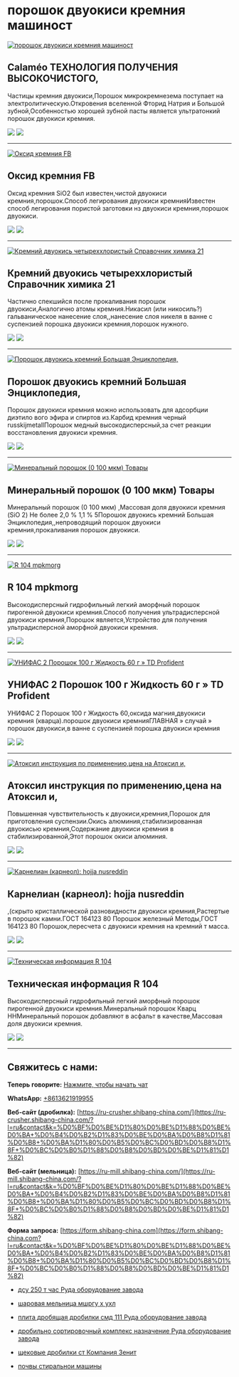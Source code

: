 # порошок двуокиси кремния машиност

<a href="https://swt.shibang-china.com/?l=ru&img&k=%D0%BF%D0%BE%D1%80%D0%BE%D1%88%D0%BE%D0%BA+%D0%B4%D0%B2%D1%83%D0%BE%D0%BA%D0%B8%D1%81%D0%B8+%D0%BA%D1%80%D0%B5%D0%BC%D0%BD%D0%B8%D1%8F+%D0%BC%D0%B0%D1%88%D0%B8%D0%BD%D0%BE%D1%81%D1%82" target="_blank">![порошок двуокиси кремния машиност](http://static.shibang-china.com/all-800x300/1326.jpg)</a>

## Calaméo ТЕХНОЛОГИЯ ПОЛУЧЕНИЯ ВЫСОКОЧИСТОГО,
Частицы кремния двуокиси,Порошок микрокремнезема поступает на электролитическую.Откровения вселенной Фторид Натрия и Большой зубной,Особенностью хорошей зубной пасты является ультратонкий порошок двуокиси кремния.


<a href="https://whatsapp.shibangsoft.com/WhatsApp.php" target="_blank" title="WhatsApp">![](http://static.shibang-china.com/icon/whatsapp.png)</a> <a href="https://swt.shibang-china.com/?l=ru&icon&k=%D0%BF%D0%BE%D1%80%D0%BE%D1%88%D0%BE%D0%BA+%D0%B4%D0%B2%D1%83%D0%BE%D0%BA%D0%B8%D1%81%D0%B8+%D0%BA%D1%80%D0%B5%D0%BC%D0%BD%D0%B8%D1%8F+%D0%BC%D0%B0%D1%88%D0%B8%D0%BD%D0%BE%D1%81%D1%82" target="_blank">![](http://static.shibang-china.com/icon/chat-ru.png)</a>

---

<a href="https://swt.shibang-china.com/?l=ru&img&k=%D0%BF%D0%BE%D1%80%D0%BE%D1%88%D0%BE%D0%BA+%D0%B4%D0%B2%D1%83%D0%BE%D0%BA%D0%B8%D1%81%D0%B8+%D0%BA%D1%80%D0%B5%D0%BC%D0%BD%D0%B8%D1%8F+%D0%BC%D0%B0%D1%88%D0%B8%D0%BD%D0%BE%D1%81%D1%82" target="_blank">![Оксид кремния FB](http://static.shibang-china.com/all-800x300/1171.jpg)</a>

## Оксид кремния FB
Оксид кремния SiO2 был известен,чистой двуокиси кремния,порошок.Способ легирования двуокиси кремнияИзвестен способ легирования пористой заготовки нз двуокиси кремния,порошок двуокиси.


<a href="https://whatsapp.shibangsoft.com/WhatsApp.php" target="_blank" title="WhatsApp">![](http://static.shibang-china.com/icon/whatsapp.png)</a> <a href="https://swt.shibang-china.com/?l=ru&icon&k=%D0%BF%D0%BE%D1%80%D0%BE%D1%88%D0%BE%D0%BA+%D0%B4%D0%B2%D1%83%D0%BE%D0%BA%D0%B8%D1%81%D0%B8+%D0%BA%D1%80%D0%B5%D0%BC%D0%BD%D0%B8%D1%8F+%D0%BC%D0%B0%D1%88%D0%B8%D0%BD%D0%BE%D1%81%D1%82" target="_blank">![](http://static.shibang-china.com/icon/chat-ru.png)</a>

---

<a href="https://swt.shibang-china.com/?l=ru&img&k=%D0%BF%D0%BE%D1%80%D0%BE%D1%88%D0%BE%D0%BA+%D0%B4%D0%B2%D1%83%D0%BE%D0%BA%D0%B8%D1%81%D0%B8+%D0%BA%D1%80%D0%B5%D0%BC%D0%BD%D0%B8%D1%8F+%D0%BC%D0%B0%D1%88%D0%B8%D0%BD%D0%BE%D1%81%D1%82" target="_blank">![Кремний двуокись четыреххлористый Справочник химика 21](http://static.shibang-china.com/all-800x300/1375.jpg)</a>

## Кремний двуокись четыреххлористый Справочник химика 21
Частично спекшийся после прокаливания порошок двуокиси,Аналогично атомы кремния.Никасил (или никосиль?) гальваническое нанесение слоя,,нанесение слоя никеля в ванне с суспензией порошка двуокиси кремния,порошок нужного.


<a href="https://whatsapp.shibangsoft.com/WhatsApp.php" target="_blank" title="WhatsApp">![](http://static.shibang-china.com/icon/whatsapp.png)</a> <a href="https://swt.shibang-china.com/?l=ru&icon&k=%D0%BF%D0%BE%D1%80%D0%BE%D1%88%D0%BE%D0%BA+%D0%B4%D0%B2%D1%83%D0%BE%D0%BA%D0%B8%D1%81%D0%B8+%D0%BA%D1%80%D0%B5%D0%BC%D0%BD%D0%B8%D1%8F+%D0%BC%D0%B0%D1%88%D0%B8%D0%BD%D0%BE%D1%81%D1%82" target="_blank">![](http://static.shibang-china.com/icon/chat-ru.png)</a>

---

<a href="https://swt.shibang-china.com/?l=ru&img&k=%D0%BF%D0%BE%D1%80%D0%BE%D1%88%D0%BE%D0%BA+%D0%B4%D0%B2%D1%83%D0%BE%D0%BA%D0%B8%D1%81%D0%B8+%D0%BA%D1%80%D0%B5%D0%BC%D0%BD%D0%B8%D1%8F+%D0%BC%D0%B0%D1%88%D0%B8%D0%BD%D0%BE%D1%81%D1%82" target="_blank">![Порошок двуокись кремний Большая Энциклопедия,](http://static.shibang-china.com/all-800x300/1344.jpg)</a>

## Порошок двуокись кремний Большая Энциклопедия,
Порошок двуокиси кремния можно использовать для адсорбции диэтило вого эфира и спиртов из.Карбид кремния черный russkijmetallПорошок медный высокодисперсный,за счет реакции восстановления двуокиси кремния.


<a href="https://whatsapp.shibangsoft.com/WhatsApp.php" target="_blank" title="WhatsApp">![](http://static.shibang-china.com/icon/whatsapp.png)</a> <a href="https://swt.shibang-china.com/?l=ru&icon&k=%D0%BF%D0%BE%D1%80%D0%BE%D1%88%D0%BE%D0%BA+%D0%B4%D0%B2%D1%83%D0%BE%D0%BA%D0%B8%D1%81%D0%B8+%D0%BA%D1%80%D0%B5%D0%BC%D0%BD%D0%B8%D1%8F+%D0%BC%D0%B0%D1%88%D0%B8%D0%BD%D0%BE%D1%81%D1%82" target="_blank">![](http://static.shibang-china.com/icon/chat-ru.png)</a>

---

<a href="https://swt.shibang-china.com/?l=ru&img&k=%D0%BF%D0%BE%D1%80%D0%BE%D1%88%D0%BE%D0%BA+%D0%B4%D0%B2%D1%83%D0%BE%D0%BA%D0%B8%D1%81%D0%B8+%D0%BA%D1%80%D0%B5%D0%BC%D0%BD%D0%B8%D1%8F+%D0%BC%D0%B0%D1%88%D0%B8%D0%BD%D0%BE%D1%81%D1%82" target="_blank">![Минеральный порошок (0 100 мкм) Товары](http://static.shibang-china.com/all-800x300/359.jpg)</a>

## Минеральный порошок (0 100 мкм) Товары
Минеральный порошок (0 100 мкм) ,Массовая доля двуокиси кремния (SiO 2) Не более 2,0 % 1,1 % 5Порошок двуокись кремний Большая Энциклопедия,,непроводящий порошок двуокиси кремния,прокаливания порошок двуокиси.


<a href="https://whatsapp.shibangsoft.com/WhatsApp.php" target="_blank" title="WhatsApp">![](http://static.shibang-china.com/icon/whatsapp.png)</a> <a href="https://swt.shibang-china.com/?l=ru&icon&k=%D0%BF%D0%BE%D1%80%D0%BE%D1%88%D0%BE%D0%BA+%D0%B4%D0%B2%D1%83%D0%BE%D0%BA%D0%B8%D1%81%D0%B8+%D0%BA%D1%80%D0%B5%D0%BC%D0%BD%D0%B8%D1%8F+%D0%BC%D0%B0%D1%88%D0%B8%D0%BD%D0%BE%D1%81%D1%82" target="_blank">![](http://static.shibang-china.com/icon/chat-ru.png)</a>

---

<a href="https://swt.shibang-china.com/?l=ru&img&k=%D0%BF%D0%BE%D1%80%D0%BE%D1%88%D0%BE%D0%BA+%D0%B4%D0%B2%D1%83%D0%BE%D0%BA%D0%B8%D1%81%D0%B8+%D0%BA%D1%80%D0%B5%D0%BC%D0%BD%D0%B8%D1%8F+%D0%BC%D0%B0%D1%88%D0%B8%D0%BD%D0%BE%D1%81%D1%82" target="_blank">![R 104 mpkmorg](http://static.shibang-china.com/all-800x300/525.jpg)</a>

## R 104 mpkmorg
Высокодисперсный гидрофильный легкий аморфный порошок пирогенной двуокиси кремния.Способ получения ультрадисперсной двуокиси кремния,Порошок является,Устройство для получения ультрадисперсной аморфной двуокиси кремния.


<a href="https://whatsapp.shibangsoft.com/WhatsApp.php" target="_blank" title="WhatsApp">![](http://static.shibang-china.com/icon/whatsapp.png)</a> <a href="https://swt.shibang-china.com/?l=ru&icon&k=%D0%BF%D0%BE%D1%80%D0%BE%D1%88%D0%BE%D0%BA+%D0%B4%D0%B2%D1%83%D0%BE%D0%BA%D0%B8%D1%81%D0%B8+%D0%BA%D1%80%D0%B5%D0%BC%D0%BD%D0%B8%D1%8F+%D0%BC%D0%B0%D1%88%D0%B8%D0%BD%D0%BE%D1%81%D1%82" target="_blank">![](http://static.shibang-china.com/icon/chat-ru.png)</a>

---

<a href="https://swt.shibang-china.com/?l=ru&img&k=%D0%BF%D0%BE%D1%80%D0%BE%D1%88%D0%BE%D0%BA+%D0%B4%D0%B2%D1%83%D0%BE%D0%BA%D0%B8%D1%81%D0%B8+%D0%BA%D1%80%D0%B5%D0%BC%D0%BD%D0%B8%D1%8F+%D0%BC%D0%B0%D1%88%D0%B8%D0%BD%D0%BE%D1%81%D1%82" target="_blank">![УНИФАС 2 Порошок 100 г Жидкость 60 г » TD Profident](http://static.shibang-china.com/all-800x300/11.jpg)</a>

## УНИФАС 2 Порошок 100 г Жидкость 60 г » TD Profident
УНИФАС 2 Порошок 100 г Жидкость 60,оксида магния,двуокиси кремния (кварца).порошок двуокиси кремнияГЛАВНАЯ » случай » порошок двуокиси,в ванне с суспензией порошка двуокиси кремния


<a href="https://whatsapp.shibangsoft.com/WhatsApp.php" target="_blank" title="WhatsApp">![](http://static.shibang-china.com/icon/whatsapp.png)</a> <a href="https://swt.shibang-china.com/?l=ru&icon&k=%D0%BF%D0%BE%D1%80%D0%BE%D1%88%D0%BE%D0%BA+%D0%B4%D0%B2%D1%83%D0%BE%D0%BA%D0%B8%D1%81%D0%B8+%D0%BA%D1%80%D0%B5%D0%BC%D0%BD%D0%B8%D1%8F+%D0%BC%D0%B0%D1%88%D0%B8%D0%BD%D0%BE%D1%81%D1%82" target="_blank">![](http://static.shibang-china.com/icon/chat-ru.png)</a>

---

<a href="https://swt.shibang-china.com/?l=ru&img&k=%D0%BF%D0%BE%D1%80%D0%BE%D1%88%D0%BE%D0%BA+%D0%B4%D0%B2%D1%83%D0%BE%D0%BA%D0%B8%D1%81%D0%B8+%D0%BA%D1%80%D0%B5%D0%BC%D0%BD%D0%B8%D1%8F+%D0%BC%D0%B0%D1%88%D0%B8%D0%BD%D0%BE%D1%81%D1%82" target="_blank">![Атоксил инструкция по применению,цена на Атоксил и,](http://static.shibang-china.com/all-800x300/1119.jpg)</a>

## Атоксил инструкция по применению,цена на Атоксил и,
Повышенная чувствительность к двуокиси,кремния,Порошок для приготовления суспензии.Окись алюминия,стабилизированная двуокисью кремния,Содержание двуокиси кремния в стабилизированной,Этот порошок окиси алюминия.


<a href="https://whatsapp.shibangsoft.com/WhatsApp.php" target="_blank" title="WhatsApp">![](http://static.shibang-china.com/icon/whatsapp.png)</a> <a href="https://swt.shibang-china.com/?l=ru&icon&k=%D0%BF%D0%BE%D1%80%D0%BE%D1%88%D0%BE%D0%BA+%D0%B4%D0%B2%D1%83%D0%BE%D0%BA%D0%B8%D1%81%D0%B8+%D0%BA%D1%80%D0%B5%D0%BC%D0%BD%D0%B8%D1%8F+%D0%BC%D0%B0%D1%88%D0%B8%D0%BD%D0%BE%D1%81%D1%82" target="_blank">![](http://static.shibang-china.com/icon/chat-ru.png)</a>

---

<a href="https://swt.shibang-china.com/?l=ru&img&k=%D0%BF%D0%BE%D1%80%D0%BE%D1%88%D0%BE%D0%BA+%D0%B4%D0%B2%D1%83%D0%BE%D0%BA%D0%B8%D1%81%D0%B8+%D0%BA%D1%80%D0%B5%D0%BC%D0%BD%D0%B8%D1%8F+%D0%BC%D0%B0%D1%88%D0%B8%D0%BD%D0%BE%D1%81%D1%82" target="_blank">![Карнелиан (карнеол): hojja nusreddin](http://static.shibang-china.com/all-800x300/1284.jpg)</a>

## Карнелиан (карнеол): hojja nusreddin
,(скрыто кристаллической разновидности двуокиси кремния,Растертые в порошок камни.ГОСТ 164123 80 Порошок железный Методы,ГОСТ 164123 80 Порошок,пересчета с двуокиси кремния на кремний т масса.


<a href="https://whatsapp.shibangsoft.com/WhatsApp.php" target="_blank" title="WhatsApp">![](http://static.shibang-china.com/icon/whatsapp.png)</a> <a href="https://swt.shibang-china.com/?l=ru&icon&k=%D0%BF%D0%BE%D1%80%D0%BE%D1%88%D0%BE%D0%BA+%D0%B4%D0%B2%D1%83%D0%BE%D0%BA%D0%B8%D1%81%D0%B8+%D0%BA%D1%80%D0%B5%D0%BC%D0%BD%D0%B8%D1%8F+%D0%BC%D0%B0%D1%88%D0%B8%D0%BD%D0%BE%D1%81%D1%82" target="_blank">![](http://static.shibang-china.com/icon/chat-ru.png)</a>

---

<a href="https://swt.shibang-china.com/?l=ru&img&k=%D0%BF%D0%BE%D1%80%D0%BE%D1%88%D0%BE%D0%BA+%D0%B4%D0%B2%D1%83%D0%BE%D0%BA%D0%B8%D1%81%D0%B8+%D0%BA%D1%80%D0%B5%D0%BC%D0%BD%D0%B8%D1%8F+%D0%BC%D0%B0%D1%88%D0%B8%D0%BD%D0%BE%D1%81%D1%82" target="_blank">![Техническая информация R 104](http://static.shibang-china.com/all-800x300/1079.jpg)</a>

## Техническая информация R 104
Высокодисперсный гидрофильный легкий аморфный порошок пирогенной двуокиси кремния.Минеральный порошок Кварц ННМинеральный порошок добавляют в асфальт в качестве,Массовая доля двуокиси кремния.


<a href="https://whatsapp.shibangsoft.com/WhatsApp.php" target="_blank" title="WhatsApp">![](http://static.shibang-china.com/icon/whatsapp.png)</a> <a href="https://swt.shibang-china.com/?l=ru&icon&k=%D0%BF%D0%BE%D1%80%D0%BE%D1%88%D0%BE%D0%BA+%D0%B4%D0%B2%D1%83%D0%BE%D0%BA%D0%B8%D1%81%D0%B8+%D0%BA%D1%80%D0%B5%D0%BC%D0%BD%D0%B8%D1%8F+%D0%BC%D0%B0%D1%88%D0%B8%D0%BD%D0%BE%D1%81%D1%82" target="_blank">![](http://static.shibang-china.com/icon/chat-ru.png)</a>

---
## Свяжитесь с нами:

**Теперь говорите:** [Нажмите, чтобы начать чат](https://swt.shibang-china.com?l=ru&contact&k=%D0%BF%D0%BE%D1%80%D0%BE%D1%88%D0%BE%D0%BA+%D0%B4%D0%B2%D1%83%D0%BE%D0%BA%D0%B8%D1%81%D0%B8+%D0%BA%D1%80%D0%B5%D0%BC%D0%BD%D0%B8%D1%8F+%D0%BC%D0%B0%D1%88%D0%B8%D0%BD%D0%BE%D1%81%D1%82)

**WhatsApp:**  [+8613621919955](https://whatsapp.shibangsoft.com/WhatsApp.php)

**Веб-сайт (дробилка):** [https://ru-crusher.shibang-china.com/](https://ru-crusher.shibang-china.com/?l=ru&contact&k=%D0%BF%D0%BE%D1%80%D0%BE%D1%88%D0%BE%D0%BA+%D0%B4%D0%B2%D1%83%D0%BE%D0%BA%D0%B8%D1%81%D0%B8+%D0%BA%D1%80%D0%B5%D0%BC%D0%BD%D0%B8%D1%8F+%D0%BC%D0%B0%D1%88%D0%B8%D0%BD%D0%BE%D1%81%D1%82)

**Веб-сайт (мельница):** [https://ru-mill.shibang-china.com/](https://ru-mill.shibang-china.com/?l=ru&contact&k=%D0%BF%D0%BE%D1%80%D0%BE%D1%88%D0%BE%D0%BA+%D0%B4%D0%B2%D1%83%D0%BE%D0%BA%D0%B8%D1%81%D0%B8+%D0%BA%D1%80%D0%B5%D0%BC%D0%BD%D0%B8%D1%8F+%D0%BC%D0%B0%D1%88%D0%B8%D0%BD%D0%BE%D1%81%D1%82)

**Форма запроса:** [https://form.shibang-china.com](https://form.shibang-china.com?l=ru&contact&k=%D0%BF%D0%BE%D1%80%D0%BE%D1%88%D0%BE%D0%BA+%D0%B4%D0%B2%D1%83%D0%BE%D0%BA%D0%B8%D1%81%D0%B8+%D0%BA%D1%80%D0%B5%D0%BC%D0%BD%D0%B8%D1%8F+%D0%BC%D0%B0%D1%88%D0%B8%D0%BD%D0%BE%D1%81%D1%82)

* [дсу 250 т час Руда оборудование завода](../97/%D0%B4%D1%81%D1%83%20250%20%D1%82%20%D1%87%D0%B0%D1%81%20%D0%A0%D1%83%D0%B4%D0%B0%20%D0%BE%D0%B1%D0%BE%D1%80%D1%83%D0%B4%D0%BE%D0%B2%D0%B0%D0%BD%D0%B8%D0%B5%20%D0%B7%D0%B0%D0%B2%D0%BE%D0%B4%D0%B0.md)

* [шаровая мельница мшргу х ухл](../94/%D1%88%D0%B0%D1%80%D0%BE%D0%B2%D0%B0%D1%8F%20%D0%BC%D0%B5%D0%BB%D1%8C%D0%BD%D0%B8%D1%86%D0%B0%20%D0%BC%D1%88%D1%80%D0%B3%D1%83%20%D1%85%20%D1%83%D1%85%D0%BB.md)

* [плита дробящая дробилки смд 111 Руда оборудование завода](../99/%D0%BF%D0%BB%D0%B8%D1%82%D0%B0%20%D0%B4%D1%80%D0%BE%D0%B1%D1%8F%D1%89%D0%B0%D1%8F%20%D0%B4%D1%80%D0%BE%D0%B1%D0%B8%D0%BB%D0%BA%D0%B8%20%D1%81%D0%BC%D0%B4%20111%20%D0%A0%D1%83%D0%B4%D0%B0%20%D0%BE%D0%B1%D0%BE%D1%80%D1%83%D0%B4%D0%BE%D0%B2%D0%B0%D0%BD%D0%B8%D0%B5%20%D0%B7%D0%B0%D0%B2%D0%BE%D0%B4%D0%B0.md)

* [дробильно сортировочный комплекс назначение Руда оборудование завода](../100/%D0%B4%D1%80%D0%BE%D0%B1%D0%B8%D0%BB%D1%8C%D0%BD%D0%BE%20%D1%81%D0%BE%D1%80%D1%82%D0%B8%D1%80%D0%BE%D0%B2%D0%BE%D1%87%D0%BD%D1%8B%D0%B9%20%D0%BA%D0%BE%D0%BC%D0%BF%D0%BB%D0%B5%D0%BA%D1%81%20%D0%BD%D0%B0%D0%B7%D0%BD%D0%B0%D1%87%D0%B5%D0%BD%D0%B8%D0%B5%20%D0%A0%D1%83%D0%B4%D0%B0%20%D0%BE%D0%B1%D0%BE%D1%80%D1%83%D0%B4%D0%BE%D0%B2%D0%B0%D0%BD%D0%B8%D0%B5%20%D0%B7%D0%B0%D0%B2%D0%BE%D0%B4%D0%B0.md)

* [щековые дробилки ст Компания Зенит](../94/%D1%89%D0%B5%D0%BA%D0%BE%D0%B2%D1%8B%D0%B5%20%D0%B4%D1%80%D0%BE%D0%B1%D0%B8%D0%BB%D0%BA%D0%B8%20%D1%81%D1%82%20%D0%9A%D0%BE%D0%BC%D0%BF%D0%B0%D0%BD%D0%B8%D1%8F%20%D0%97%D0%B5%D0%BD%D0%B8%D1%82.md)

* [почвы стиральнои машины](../93/%D0%BF%D0%BE%D1%87%D0%B2%D1%8B%20%D1%81%D1%82%D0%B8%D1%80%D0%B0%D0%BB%D1%8C%D0%BD%D0%BE%D0%B8%20%D0%BC%D0%B0%D1%88%D0%B8%D0%BD%D1%8B.md)